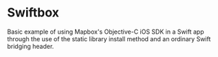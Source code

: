 # Swiftbox

Basic example of using Mapbox's Objective-C iOS SDK in a Swift app through the use of the static library install method and an ordinary Swift bridging header. 
